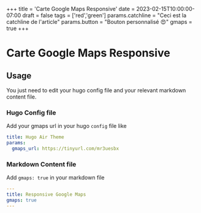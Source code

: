 +++
title = 'Carte Google Maps Responsive'
date = 2023-02-15T10:00:00-07:00
draft = false
tags = ['red','green']
params.catchline = "Ceci est la catchline de l'article"
params.button = "Bouton personnalisé 😍"
gmaps = true
+++

# Carte Google Maps Responsive

## Usage

You just need to edit your hugo config file and your relevant markdown content file.

### Hugo Config file

Add your gmaps url in your hugo `config` file like 

```yaml
title: Hugo Air Theme
params:
  gmaps_url: https://tinyurl.com/mr3uesbx
```

### Markdown Content file

Add `gmaps: true` in your markdown file

```yaml
---
title: Responsive Google Maps
gmaps: true
---
```
